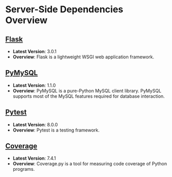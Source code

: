 # Server-Side Dependencies Overview

## [Flask](https://flask.palletsprojects.com/)
- **Latest Version**: 3.0.1
- **Overview**: Flask is a lightweight WSGI web application framework.

## [PyMySQL](https://pymysql.readthedocs.io/)
- **Latest Version**: 1.1.0
- **Overview**: PyMySQL is a pure-Python MySQL client library. PyMySQL supports most of the MySQL features required for database interaction.

## [Pytest](https://docs.pytest.org/)
- **Latest Version**: 8.0.0
- **Overview**: Pytest is a testing framework.

## [Coverage](https://coverage.readthedocs.io/)
- **Latest Version**: 7.4.1
- **Overview**: Coverage.py is a tool for measuring code coverage of Python programs.